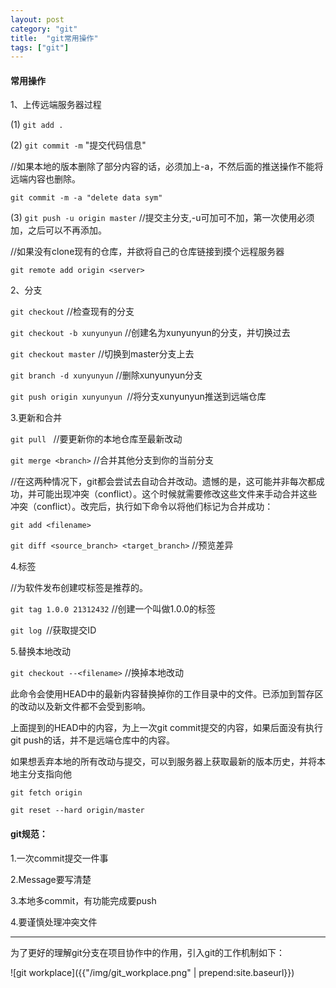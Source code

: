 ```yaml
---
layout: post
category: "git"
title:  "git常用操作"
tags: ["git"]
---
```


#### 常用操作

1、上传远端服务器过程

(1) ```git add .```

(2) ```git commit -m``` "提交代码信息" 

//如果本地的版本删除了部分内容的话，必须加上-a，不然后面的推送操作不能将远端内容也删除。

```git commit -m -a "delete data sym"```

(3) ```git push -u origin master``` //提交主分支,-u可加可不加，第一次使用必须加，之后可以不再添加。

//如果没有clone现有的仓库，并欲将自己的仓库链接到摸个远程服务器

```git remote add origin <server>```

2、分支

```git checkout``` //检查现有的分支

```git checkout -b xunyunyun``` //创建名为xunyunyun的分支，并切换过去

```git checkout master```  //切换到master分支上去

```git branch -d xunyunyun``` //删除xunyunyun分支

```git push origin xunyunyun ```//将分支xunyunyun推送到远端仓库

3.更新和合并

```git pull ``` //要更新你的本地仓库至最新改动

```git merge <branch>```  //合并其他分支<branch>到你的当前分支

//在这两种情况下，git都会尝试去自动合并改动。遗憾的是，这可能并非每次都成功，并可能出现冲突（conflict）。这个时候就需要修改这些文件来手动合并这些冲突（conflict）。改完后，执行如下命令以将他们标记为合并成功：

```git add <filename>```

```git diff <source_branch> <target_branch>``` //预览差异

4.标签

//为软件发布创建哎标签是推荐的。

```git tag 1.0.0 21312432``` //创建一个叫做1.0.0的标签

```git log ```//获取提交ID

5.替换本地改动

```git checkout --<filename>```  //换掉本地改动

此命令会使用HEAD中的最新内容替换掉你的工作目录中的文件。已添加到暂存区的改动以及新文件都不会受到影响。

上面提到的HEAD中的内容，为上一次git commit提交的内容，如果后面没有执行git push的话，并不是远端仓库中的内容。

如果想丢弃本地的所有改动与提交，可以到服务器上获取最新的版本历史，并将本地主分支指向他

```git fetch origin```

```git reset --hard origin/master```

#### git规范：

1.一次commit提交一件事

2.Message要写清楚

3.本地多commit，有功能完成要push

4.要谨慎处理冲突文件

---

为了更好的理解git分支在项目协作中的作用，引入git的工作机制如下：

![git workplace]({{"/img/git_workplace.png" | prepend:site.baseurl}})
